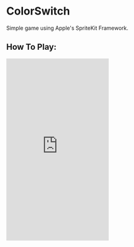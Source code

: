# ColorSwitch
Simple game using Apple's SpriteKit Framework.

## How To Play:
<iframe src="https://giphy.com/embed/2SYcbiGInniHgsLwiP" width="270" height="480" frameBorder="0" class="giphy-embed" allowFullScreen></iframe><p><a href="https://giphy.com/gifs/2SYcbiGInniHgsLwiP"></a></p>
